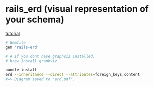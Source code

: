 # rails_erd (visual representation of your schema)


[tutorial](https://ryanboland.com/blog/creating-a-database-diagram-with-rails-erd/)

```ruby
# Gemfile
gem 'rails-erd'
```

```bash
# # If you dont have graphviz installed.
# brew install graphviz 

bundle install
erd --inheritance --direct --attributes=foreign_keys,content
#=> Diagram saved to 'erd.pdf'.
```
